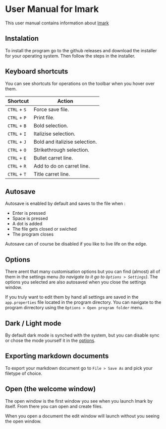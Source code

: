 # User Manual for lmark
This user manual contains information about [lmark](https://github.com/LukeOnuke/lmark)

## Instalation
To install the program go to the github releases and download the installer for your operating system. Then follow the steps in the installer.

## Keyboard shortcuts
You can see shortcuts for operations on the toolbar when you hover over them.

| Shortcut | Action |
| --------- | ------- |
| `CTRL` + `S` | Force save file. |
| `CTRL` + `P` | Print file. |
| `CTRL` + `B` | Bold selection. |
| `CTRL` + `I` | Italizise selection. |
| `CTRL` + `J` |  Bold and italizise selection.  |
| `CTRL` + `O` |  Strikethrough selection.  |
| `CTRL` + `E` |  Bullet carret line.  |
| `CTRL` + `R` |  Add to do on carret line.  |
| `CTRL` + `T` |  Title carret line.  |

## Autosave
Autosave is enabled by default and saves to the file when :
- Enter is pressed
- Space is pressed
- A dot is added
- The file gets closed or swiched
- The program closes

Autosave can of course be disabled if you like to live life on the edge.

## Options
There arent that many customisation options but you can find (almost) all of them in the settings menu *(to navigate to it go to `Options > Settings`)*. The options you selected are also autosaved when you close the settings window.

If you truly want to edit them by hand all settings are saved in the `app.properties` file located in the program directory. You can navigate to the program dirrectory using the `Options > Open program folder` menu.

## Dark / Light mode
By default dark mode is synched with the system, but you can disable sync or chose the mode yourself it in the [options](#options).

## Exporting markdown documents
To export your markdown document go to `File > Save As` and pick your filetype of choice.

## Open (the welcome window)
The open window is the first window you see when you launch lmark by itself. From there you can open and create files.

When you open a document the edit window will launch without you seeing the open window.

